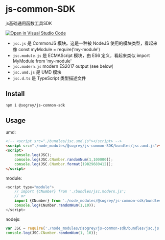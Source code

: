 # js-common-SDK
js基础通用函数工具SDK

[![Open in Visual Studio Code](https://open.vscode.dev/badges/open-in-vscode.svg)](https://open.vscode.dev/Sogrey/js-common-SDK)


- `jsc.js` 是 CommonJS 模块。这是一种被 NodeJS 使用的模块类型，看起来像 const myModule = require('my-module')
- `jsc.module.js` 是 ECMAScript 模块，由 ES6 定义，看起来类似 import MyModule from 'my-module'
- `jsc.modern.js` modern ES2017 output (see below)
- `jsc.umd.js` 是 UMD 模块
- `jsc.d.ts` 是 TypeScript 类型描述文件


## Install
``` bash
npm i @sogrey/js-common-sdk
```
## Usage
umd:
``` html
<!-- <script src="./bundles/jsc.umd.js"></script> -->
<script src="./node_modules/@sogrey/js-common-SDK/bundles/jsc.umd.js"></script>
<script>
    console.log(JSC);
    console.log(JSC.CNumber.randomNum(1,100000));
    console.log(JSC.CNumber.format(19829680412));
</script>
```
module:
``` js
<script type="module">
    // import {CNumber} from './bundles/jsc.modern.js';
    // or
    import {CNumber} from './node_modules/@sogrey/js-common-sdk/bundles/jsc.module.js';
    console.log(CNumber.randomNum(1,10));
</script>
```
nodejs:
``` js
var JSC = require('./node_modules/@sogrey/js-common-sdk/bundles/jsc.js');
console.log(JSC.CNumber.randomNum(1, 10));
```
